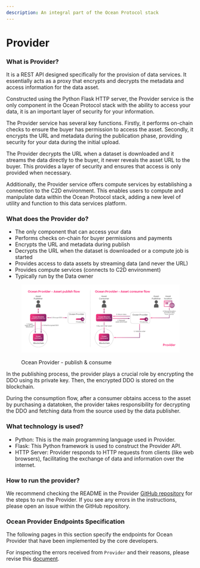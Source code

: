 ```yaml
---
description: An integral part of the Ocean Protocol stack
---
```


# Provider

### What is Provider?

It is a REST API designed specifically for the provision of data services. It essentially acts as a proxy that encrypts and decrypts the metadata and access information for the data asset.

Constructed using the Python Flask HTTP server, the Provider service is the only component in the Ocean Protocol stack with the ability to access your data, it is an important layer of security for your information.

The Provider service has several key functions. Firstly, it performs on-chain checks to ensure the buyer has permission to access the asset. Secondly, it encrypts the URL and metadata during the publication phase, providing security for your data during the initial upload.

The Provider decrypts the URL when a dataset is downloaded and it streams the data directly to the buyer, it never reveals the asset URL to the buyer. This provides a layer of security and ensures that access is only provided when necessary.

Additionally, the Provider service offers compute services by establishing a connection to the C2D environment. This enables users to compute and manipulate data within the Ocean Protocol stack, adding a new level of utility and function to this data services platform.

### What does the Provider do?

* The only component that can access your data
* Performs checks on-chain for buyer permissions and payments
* Encrypts the URL and metadata during publish
* Decrypts the URL when the dataset is downloaded or a compute job is started
* Provides access to data assets by streaming data (and never the URL)
* Provides compute services (connects to C2D environment)
* Typically run by the Data owner

<figure><img src="../../../.gitbook/assets/provider.png" alt=""><figcaption><p>Ocean Provider - publish &#x26; consume</p></figcaption></figure>

In the publishing process, the provider plays a crucial role by encrypting the DDO using its private key. Then, the encrypted DDO is stored on the blockchain.

During the consumption flow, after a consumer obtains access to the asset by purchasing a datatoken, the provider takes responsibility for decrypting the DDO and fetching data from the source used by the data publisher.

### What technology is used?

* Python: This is the main programming language used in Provider.
* Flask: This Python framework is used to construct the Provider API.
* HTTP Server: Provider responds to HTTP requests from clients (like web browsers), facilitating the exchange of data and information over the internet.

### How to run the provider?

We recommend checking the README in the Provider [GitHub repository](https://github.com/oceanprotocol/provider) for the steps to run the Provider. If you see any errors in the instructions, please open an issue within the GitHub repository.

### Ocean Provider Endpoints Specification

The following pages in this section specify the endpoints for Ocean Provider that have been implemented by the core developers.

For inspecting the errors received from `Provider` and their reasons, please revise this [document](https://github.com/oceanprotocol/provider/blob/main/ocean\_provider/routes/README.md).
